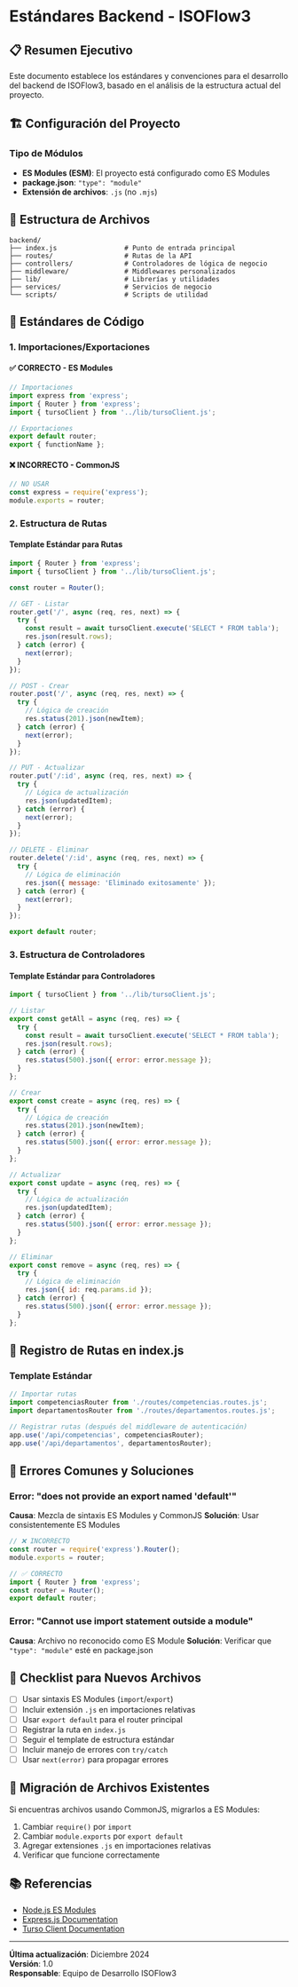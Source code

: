 # Estándares Backend - ISOFlow3

## 📋 Resumen Ejecutivo

Este documento establece los estándares y convenciones para el desarrollo del backend de ISOFlow3, basado en el análisis de la estructura actual del proyecto.

## 🏗️ Configuración del Proyecto

### Tipo de Módulos
- **ES Modules (ESM)**: El proyecto está configurado como ES Modules
- **package.json**: `"type": "module"`
- **Extensión de archivos**: `.js` (no `.mjs`)

## 📁 Estructura de Archivos

```
backend/
├── index.js                 # Punto de entrada principal
├── routes/                  # Rutas de la API
├── controllers/             # Controladores de lógica de negocio
├── middleware/              # Middlewares personalizados
├── lib/                     # Librerías y utilidades
├── services/                # Servicios de negocio
└── scripts/                 # Scripts de utilidad
```

## 🔧 Estándares de Código

### 1. Importaciones/Exportaciones

#### ✅ CORRECTO - ES Modules
```javascript
// Importaciones
import express from 'express';
import { Router } from 'express';
import { tursoClient } from '../lib/tursoClient.js';

// Exportaciones
export default router;
export { functionName };
```

#### ❌ INCORRECTO - CommonJS
```javascript
// NO USAR
const express = require('express');
module.exports = router;
```

### 2. Estructura de Rutas

#### Template Estándar para Rutas
```javascript
import { Router } from 'express';
import { tursoClient } from '../lib/tursoClient.js';

const router = Router();

// GET - Listar
router.get('/', async (req, res, next) => {
  try {
    const result = await tursoClient.execute('SELECT * FROM tabla');
    res.json(result.rows);
  } catch (error) {
    next(error);
  }
});

// POST - Crear
router.post('/', async (req, res, next) => {
  try {
    // Lógica de creación
    res.status(201).json(newItem);
  } catch (error) {
    next(error);
  }
});

// PUT - Actualizar
router.put('/:id', async (req, res, next) => {
  try {
    // Lógica de actualización
    res.json(updatedItem);
  } catch (error) {
    next(error);
  }
});

// DELETE - Eliminar
router.delete('/:id', async (req, res, next) => {
  try {
    // Lógica de eliminación
    res.json({ message: 'Eliminado exitosamente' });
  } catch (error) {
    next(error);
  }
});

export default router;
```

### 3. Estructura de Controladores

#### Template Estándar para Controladores
```javascript
import { tursoClient } from '../lib/tursoClient.js';

// Listar
export const getAll = async (req, res) => {
  try {
    const result = await tursoClient.execute('SELECT * FROM tabla');
    res.json(result.rows);
  } catch (error) {
    res.status(500).json({ error: error.message });
  }
};

// Crear
export const create = async (req, res) => {
  try {
    // Lógica de creación
    res.status(201).json(newItem);
  } catch (error) {
    res.status(500).json({ error: error.message });
  }
};

// Actualizar
export const update = async (req, res) => {
  try {
    // Lógica de actualización
    res.json(updatedItem);
  } catch (error) {
    res.status(500).json({ error: error.message });
  }
};

// Eliminar
export const remove = async (req, res) => {
  try {
    // Lógica de eliminación
    res.json({ id: req.params.id });
  } catch (error) {
    res.status(500).json({ error: error.message });
  }
};
```

## 🔗 Registro de Rutas en index.js

### Template Estándar
```javascript
// Importar rutas
import competenciasRouter from './routes/competencias.routes.js';
import departamentosRouter from './routes/departamentos.routes.js';

// Registrar rutas (después del middleware de autenticación)
app.use('/api/competencias', competenciasRouter);
app.use('/api/departamentos', departamentosRouter);
```

## 🚨 Errores Comunes y Soluciones

### Error: "does not provide an export named 'default'"
**Causa**: Mezcla de sintaxis ES Modules y CommonJS
**Solución**: Usar consistentemente ES Modules

```javascript
// ❌ INCORRECTO
const router = require('express').Router();
module.exports = router;

// ✅ CORRECTO
import { Router } from 'express';
const router = Router();
export default router;
```

### Error: "Cannot use import statement outside a module"
**Causa**: Archivo no reconocido como ES Module
**Solución**: Verificar que `"type": "module"` esté en package.json

## 📝 Checklist para Nuevos Archivos

- [ ] Usar sintaxis ES Modules (`import`/`export`)
- [ ] Incluir extensión `.js` en importaciones relativas
- [ ] Usar `export default` para el router principal
- [ ] Registrar la ruta en `index.js`
- [ ] Seguir el template de estructura estándar
- [ ] Incluir manejo de errores con `try/catch`
- [ ] Usar `next(error)` para propagar errores

## 🔄 Migración de Archivos Existentes

Si encuentras archivos usando CommonJS, migrarlos a ES Modules:

1. Cambiar `require()` por `import`
2. Cambiar `module.exports` por `export default`
3. Agregar extensiones `.js` en importaciones relativas
4. Verificar que funcione correctamente

## 📚 Referencias

- [Node.js ES Modules](https://nodejs.org/api/esm.html)
- [Express.js Documentation](https://expressjs.com/)
- [Turso Client Documentation](https://docs.turso.tech/)

---

**Última actualización**: Diciembre 2024  
**Versión**: 1.0  
**Responsable**: Equipo de Desarrollo ISOFlow3 